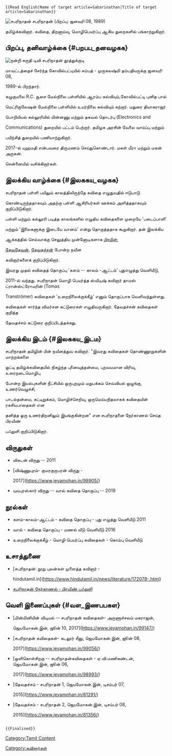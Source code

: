 ```{=mediawiki}
{{Read English|Name of target article=Sabarinathan|Title of target article=Sabarinathan}}
```
![சபரிநாதன்](சபரி.jpg "சபரிநாதன்") சபரிநாதன் (பிறப்பு: ஜனவரி 08, 1989)
தமிழ்க்கவிஞர். கவிதை, திறனாய்வு, மொழிபெயர்ப்பு ஆகிய துறைகளில் பங்காற்றுகிறார்.

## பிறப்பு, தனிவாழ்க்கை {#பறபப_தனவழகக}

![*நன்றி சுருதி டிவி*](Sapari.jpg "நன்றி சுருதி டிவி") சபரிநாதன் தூத்துக்குடி
மாவட்டத்தைச் சேர்ந்த கோவில்பட்டியில் சம்பத் - முருகலஷ்மி தம்பதியருக்கு ஜனவரி 08,
1989-ல் பிறந்தார்.

கழுகுமலை R.C. சூசை மேல்நிலை பள்ளியில் ஆரம்ப கல்வியும்,கோவில்பட்டி புனித பால்
மெட்ரிகுலேஷன் மேல்நிலை பள்ளியில் உயர்நிலை கல்வியும் கற்றார். மதுரை தியாகராஜர்
பொறியியல் கல்லூரியில் மின்னணு மற்றும் தகவல் தொடர்பு (Electronics and
Communications) துறையில் பட்டம் பெற்றார். தமிழக அரசின் வேலை வாய்ப்பு மற்றும்
பயிற்சித் துறையில் பணியாற்றுகிறார்.

2017-ல் யுஹமதி என்பவரை திருமணம் செய்துகொண்டார். மகள் மீரா மற்றும் மகன் அருகன்.
சென்னையில் வசிக்கிறார்கள்.

## இலக்கிய வாழ்க்கை {#இலககய_வழகக}

சபரிநாதன் பள்ளி பயிலும் காலத்திலிருந்தே கவிதை எழுதுவதில் ஈடுபாடு
கொண்டிருந்ததாகவும் அதற்கு பள்ளி ஆசிரியர்கள் ஊக்கம் அளித்ததாகவும் குறிப்பிடுகிறார்.
பள்ளி மற்றும் கல்லூரி படித்த காலங்களில் எழுதிய கவிதைகளை முறையே \'படைப்பாளி\'
மற்றும் \'இலைகளுக்கு இடையே வானம்\' என்று தொகுத்ததாக கூறுகிறார். தன் இலக்கிய
ஆக்கத்தில் செல்வாக்கு செலுத்திய முன்னோடிகளாக [பிரமிள்](பிரமிள் "wikilink"),
[தேவதேவன்](தேவதேவன் "wikilink"), [தேவதச்சன்](தேவதச்சன் "wikilink") போன்ற நவீன
கவிஞர்களைக் குறிப்பிடுகிறார்.

இவரது முதல் கவிதைத் தொகுப்பு \'களம் -- காலம் -ஆட்டம்\' புதுஎழுத்து வெளியீடு,
2011-ல் வந்தது. சபரிநாதன் மொழி பெயர்த்த ஸ்வீடிஷ் கவிஞர் தாமஸ் ட்ரான்ஸ்ட்ரோமரின் (Tomas
Tranströmer) கவிதைகள் \'உறைநிலைக்குக்கீழ்\' எனும் தொகுப்பாக வெளிவந்துள்ளது.

கவிதைகள் சார்ந்த விமர்சன கட்டுரைகள் எழுதிவருகிறார். தேவதச்சன் கவிதைகள் குறித்த
தேவதச்சம் கட்டுரை குறிப்பிடத்தக்கது.

## இலக்கிய இடம் {#இலககய_இடம}

சபரிநாதன் தமிழின் பின் நவீனத்துவ கவிஞர். "இவரது கவிதைகள் தொண்ணூறுகளின் மாற்றங்களை
ஒட்டி தமிழ்க்கவிதையில் நிகழ்ந்த புனைவுத்தன்மை, புறவயமான விரிவு, உரைநடைமொழிபு
போன்ற இயல்புகளின் நீட்சியில் ஒருபுறமும் மறுபக்கம் செவ்வியல் ஒழுங்கு, உணர்வெழுச்சி,
பாடல்தன்மை, கட்டிறுக்கம், மொழிச்செறிவு, ஒருமெய்யறிதலாகக் கவிதையின் ரகசியபாதைகள் என
தனித்த ஒரு உணர்திறனிலும் இயங்குகின்றன\" என சபரிநாதனை நேர்காணல் செய்த பிரவீண்
பஃறுளி குறிப்பிடுகிறார்.

## விருதுகள்

-   விகடன் விருது -- 2011
-   [விஷ்ணுபுரம்- குமரகுருபரன் விருது -
    2017](https://www.jeyamohan.in/98905/)
-   யுவபுரஸ்கார் விருது -- வால் கவிதை தொகுப்பு -- 2019

## நூல்கள்

-   களம்-காலம்-ஆட்டம் - கவிதை தொகுப்பு - புது எழுத்து வெளியீடு 2011
-   வால் - கவிதை தொகுப்பு - மணல் வீடு வெளியீடு 2016
-   உறைநிலைக்குக்கீழ் - மொழி பெயர்ப்பு கவிதைகள் - கொம்பு வெளியீடு

## உசாத்துணை

-   [சபரிநாதன்: நூறு புலன்கள் முளைத்த கவிஞர் -
    hindutamil.in](https://www.hindutamil.in/news/literature/172078-.html)
-   [சபரிநாதன் நேர்காணல் - பிரவீண் பஃறுளி](https://www.jeyamohan.in/99058/)

## வெளி இணைப்புகள் {#வள_இணபபகள}

-   [மின்மினியின் விடியல் -- சபரிநாதன் கவிதைகள்- அருணாச்சலம் மகராஜன்,
    ஜெயமோகன்.இன், ஜூன் 10, 2017](https://www.jeyamohan.in/99147/)
-   [சபரிநாதன் கவிதைகள்- கடலூர் சீனு, ஜெயமோகன்.இன், ஜூன் 08,
    2017](https://www.jeyamohan.in/99056/)
-   [ஒளிகொள்சிறகு -- சபரிநாதன்கவிதைகள் - ஏ.வி.மணிகண்டன், ஜெயமோகன்.இன், ஜூன் 06,
    2017](https://www.jeyamohan.in/98993/)
-   [தேவதச்சம் - சபரிநாதன் 1, ஜெயமோகன்.இன், டிசம்பர் 07,
    2015](https://www.jeyamohan.in/81291/)
-   [தேவதச்சம் - சபரிநாதன் 2, ஜெயமோகன்.இன், டிசம்பர் 08,
    2015](https://www.jeyamohan.in/81356/)

```{=mediawiki}
{{Finalised}}
```
[Category:Tamil Content](Category:Tamil_Content "wikilink")
[Category:கவிஞர்கள்](Category:கவிஞர்கள் "wikilink")
